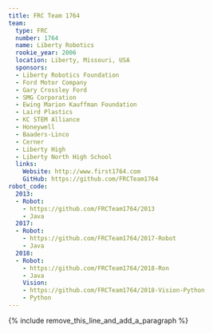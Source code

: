 ```yaml
---
title: FRC Team 1764
team:
  type: FRC
  number: 1764
  name: Liberty Robotics
  rookie_year: 2006
  location: Liberty, Missouri, USA
  sponsors:
  - Liberty Robotics Foundation
  - Ford Motor Company
  - Gary Crossley Ford
  - SMG Corporation
  - Ewing Marion Kauffman Foundation
  - Laird Plastics
  - KC STEM Alliance
  - Honeywell
  - Baaders-Linco
  - Cerner
  - Liberty High
  - Liberty North High School
  links:
    Website: http://www.first1764.com
    GitHub: https://github.com/FRCTeam1764
robot_code:
  2013:
  - Robot:
    - https://github.com/FRCTeam1764/2013
    - Java
  2017:
  - Robot:
    - https://github.com/FRCTeam1764/2017-Robot
    - Java
  2018:
  - Robot:
    - https://github.com/FRCTeam1764/2018-Ron
    - Java
    Vision:
    - https://github.com/FRCTeam1764/2018-Vision-Python
    - Python
---
```


{% include remove_this_line_and_add_a_paragraph %}